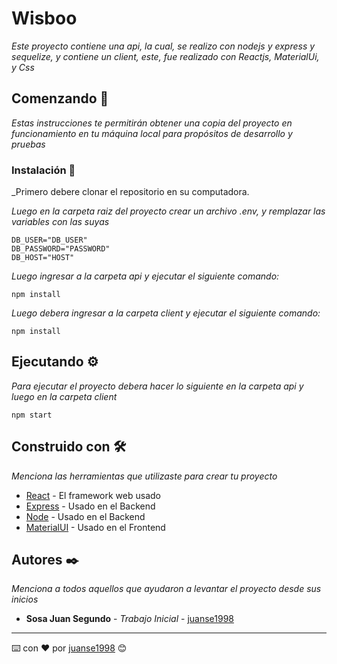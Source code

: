 # Wisboo
 
_Este proyecto contiene una api, la cual, se realizo con nodejs y express y sequelize, y contiene un client, este, fue realizado con Reactjs, MaterialUi, y Css_

## Comenzando 🚀

_Estas instrucciones te permitirán obtener una copia del proyecto en funcionamiento en tu máquina local para propósitos de desarrollo y pruebas_

### Instalación 🔧

_Primero debere clonar el repositorio en su computadora.

_Luego en la carpeta raiz del proyecto crear un archivo .env, y remplazar las variables con las suyas_

```
DB_USER="DB_USER"
DB_PASSWORD="PASSWORD"
DB_HOST="HOST"
```

_Luego ingresar a la carpeta api y ejecutar el siguiente comando:_

```
npm install
```

_Luego debera ingresar a la carpeta client y ejecutar el siguiente comando:_

```
npm install
```

## Ejecutando ⚙️

_Para ejecutar el proyecto debera hacer lo siguiente en la carpeta api y luego en la carpeta client_


```
npm start
```




## Construido con 🛠️

_Menciona las herramientas que utilizaste para crear tu proyecto_

* [React](https://reactjs.org/) - El framework web usado
* [Express](https://expressjs.com/) - Usado en el Backend
* [Node](https://nodejs.org/es/) - Usado en el Backend
* [MaterialUI](https://material-ui.com/) - Usado en el Frontend



## Autores ✒️

_Menciona a todos aquellos que ayudaron a levantar el proyecto desde sus inicios_

* **Sosa Juan Segundo** - *Trabajo Inicial* - [juanse1998](https://github.com/Juanse1998)


---
⌨️ con ❤️ por [juanse1998](https://github.com/Juanse1998) 😊
